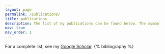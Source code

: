 ```yaml
---
layout: page
permalink: /publications/
title: publications
description: The list of my publications can be found below. The symbol * denotes equal contribution. 
nav: true
nav_order: 1
---
```


<!-- _pages/publications.md -->
<div class="publications">
For a complete list, see my <a href="https://scholar.google.com/citations?user=M_OS-3kAAAAJ"> Google Scholar<a/>.
{% bibliography %}
</div>
